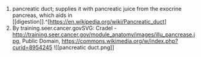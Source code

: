 1. pancreatic duct; supplies it with pancreatic juice from the exocrine pancreas, which aids in [[digestion]].^[https://en.wikipedia.org/wiki/Pancreatic_duct]
2. By training.seer.cancer.govSVG: Cradel - http://training.seer.cancer.gov/module_anatomy/images/illu_pancrease.jpg, Public Domain, https://commons.wikimedia.org/w/index.php?curid=8954245 ![[pancreatic duct.png]]